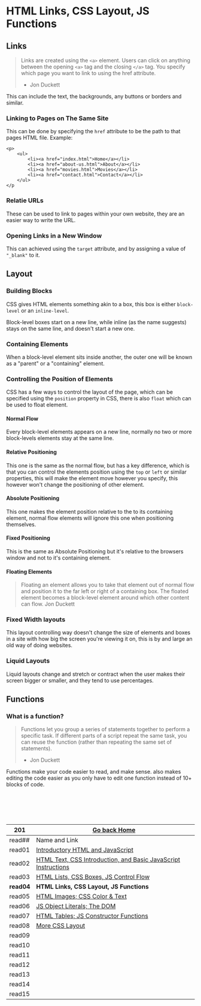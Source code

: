 # HTML Links, CSS Layout, JS Functions

## Links

>Links are created using the `<a>` element. Users can click on anything between the opening `<a>` tag and the closing `</a>` tag. You specify which page you want to link to using the href attribute.
>- Jon Duckett

This can include the text, the backgrounds, any buttons or borders and similar.

### Linking to Pages on The Same Site

This can be done by specifying the `href` attribute to be the path to that pages HTML file.
Example:


```
<p>
    <ul>
        <li><a href="index.html">Home</a></li>
        <li><a href="about-us.html">About</a></li>
        <li><a href="movies.html">Movies</a></li>
        <li><a href="contact.html">Contact</a></li>
    </ul>
</p
```

### Relatie URLs

These can be used to link to pages within your own website, they are an easier way to write the URL.

### Opening Links in a New Window

This can achieved using the `target` attribute, and by assigning a value of `"_blank"` to it.

## Layout

### Building Blocks

CSS gives HTML elements something akin to a box, this box is either `block-level` or an `inline-level`.


Block-level boxes start on a new line, while inline (as the name suggests) stays on the same line, and doesn't start a new one.

### Containing Elements

When a block-level element sits inside another, the outer one will be known as a "parent" or a "containing" element.

### Controlling the Position of Elements

CSS has a few ways to control the layout of the page, which can be specified using the `position` property in CSS, there is also `float` which can be used to float element.

#### Normal Flow

Every block-level elements appears on a new line, normally no two or more block-levels elements stay at the same line.

#### Relative Positioning

This one is the same as the normal flow, but has a key difference, which is that you can control the elements position using the `top` or `left` or similar properties, this will make the element move however you specify, this however won't change the positioning of other element.

#### Absolute Positioning

This one makes the element position relative to the to its containing element, normal flow elements will ignore this one when positioning themselves.

#### Fixed Positioning

This is the same as Absolute Positioning but it's relative to the browsers window and not to it's containing element.

#### Floating Elements

> Floating an element allows you to take that element out of normal flow and position it to the far left or right of a containing box. The floated element becomes a block-level element around which other content can flow. Jon Duckett

### Fixed Width layouts

This layout controlling way doesn't change the size of elements and boxes in a site with how big the screen you're viewing it on, this is by and large an old way of doing websites. 

### Liquid Layouts

Liquid layouts change and stretch or contract when the user makes their screen bigger or smaller, and they tend to use percentages.


## Functions

### What is a function?

>Functions let you group a series of statements together to perform a specific task. If different parts of a script repeat the same task, you can reuse the function (rather than repeating the same set of statements).
>- Jon Duckett

Functions make your code easier to read, and make sense. also makes editing the code easier as you only have to edit one function instead of 10+ blocks of code.


<br/><br/> 
<br/><br/>  



|201| [Go back Home](https://suhaib-ersan.github.io/reading-notes/) |
|-|-|
| read## | Name and Link |
| read01 | [Introductory HTML and JavaScript](https://suhaib-ersan.github.io/reading-notes/201/read01) |
| read02 | [HTML Text, CSS Introduction, and Basic JavaScript Instructions](https://suhaib-ersan.github.io/reading-notes/201/read02) |
| read03 | [HTML Lists, CSS Boxes, JS Control Flow](https://suhaib-ersan.github.io/reading-notes/201/read03) |
| **read04** | **HTML Links, CSS Layout, JS Functions** |
| read05 | [HTML Images; CSS Color & Text](https://suhaib-ersan.github.io/reading-notes/201/read05) |
| read06 | [JS Object Literals; The DOM](https://suhaib-ersan.github.io/reading-notes/201/read06) |
| read07 | [HTML Tables; JS Constructor Functions](https://suhaib-ersan.github.io/reading-notes/201/read07) |
| read08 | [More CSS Layout](https://suhaib-ersan.github.io/reading-notes/201/read08) |
| read09 | [](https://suhaib-ersan.github.io/reading-notes/201/read09) |
| read10 | [](https://suhaib-ersan.github.io/reading-notes/201/read10) |
| read11 | [](https://suhaib-ersan.github.io/reading-notes/201/read11) |
| read12 | [](https://suhaib-ersan.github.io/reading-notes/201/read12) |
| read13 | [](https://suhaib-ersan.github.io/reading-notes/201/read13) |
| read14 | [](https://suhaib-ersan.github.io/reading-notes/201/read14) |
| read15 | [](https://suhaib-ersan.github.io/reading-notes/201/read15) |